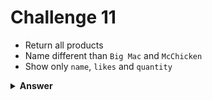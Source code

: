 # Challenge 11
- Return all products
- Name different than `Big Mac` and `McChicken`
- Show only `name`, `likes` and `quantity`

<details>
  <summary><strong>Answer</strong></summary>

  ```js
  db.produtos
    .find(
      { nome: { $nin: ["Big Mac", "McChicken"] } },
      { _id: 0, nome: 1, curtidas: 1, vendidos: 1 },
    );
  ```
</details>